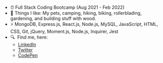 
- &#9200; Full Stack Coding Bootcamp (Aug 2021 - Feb 2022)
- &#127803; Things I like: My pets, camping, hiking, biking, rollerblading, gardening, and building stuff with wood.
- &#9889; MongoDB, Express.js, React.js, Node.js, MySQL, JavaScript, HTML, CSS, Git, jQuery, Moment.js, Node.js, Inquirer, Jest  
- &#128269;&nbsp; Find me, here:
   * [LinkedIn](https://www.linkedin.com/in/legroh/ "LinkedIn Profile")
   * [Twitter](https://twitter.com/GrohTech "Twitter Profile") 
   * [CodePen](https://codepen.io/GrohTech "CodePen Profile")
